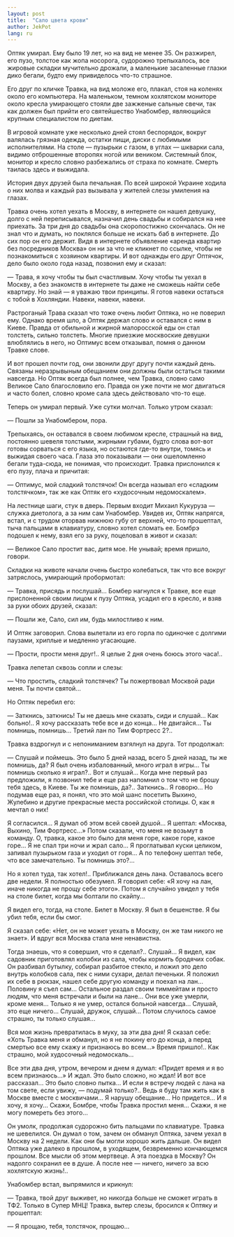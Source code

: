 ```yaml
---
layout: post
title:  "Сало цвета крови"
author: JekPot
lang: ru
---
```


Оптяк умирал. Ему было 19 лет, но на вид не менее 35. Он разжирел, его пузо, толстое как жопа носорога, судорожно трепыхалось, все жировые складки мучительно дрожали, а маленькие засаленные глазки дико бегали, будто ему привиделось что-то страшное.

Его друг по кличке Травка, на вид моложе его, плакал, стоя на коленях около его компьютера. На маленьком, темном хохлятском мониторе около кресла умирающего стояли две зажженые сальные свечи, так как должен был прийти его святейшество Унабомбер, являющийся крупным специалистом по диетам.

В игровой комнате уже несколько дней стоял беспорядок, вокруг валялась грязная одежда, остатки пищи, диски с любимыми исполнителями. На столе — пузырьки с газом, в углах — шкварки сала, видимо отброшенные второпях ногой или веником. Системный блок, монитор и кресло словно разбежались от страха по комнате. Смерть таилась здесь и выжидала.

История двух друзей была печальная. По всей широкой Украине ходила о них молва и каждый раз вызывала у жителей слезы умиления на глазах.

Травка очень хотел уехать в Москву, в интернете он нашел девушку, долго с ней переписывался, назначил день свадьбы и собирался на нее приехать. За три дня до свадьбы она скоропостижно скончалась. Он не знал что и думать, но поклялся больше не искать баб в интернете. До сих пор он его держит. Видя в интернете объявление «аренда квартир без посредников Москва» он ни за что не кликнет по ссылке, чтобы не познакомиться с хозяином квартиры. И вот однажды его друг Оптячок, дело было около года назад, позвонил ему и сказал:

— Трава, я хочу чтобы ты был счастливым. Хочу чтобы ты уехал в Москву, а без знакомств в интернете ты даже не сможешь найти себе квартиру. Но знай — я уважаю твои принципы. Я готов навеки остаться с тобой в Хохляндии. Навеки, навеки, навеки.

Растроганый Трава сказал что тоже очень любит Оптяка, но не поверил ему. Однако время шло, а Оптяк держал слово и оставался с ним в Киеве. Правда от обильной и жирной малоросской еды он стал толстеть, сильно толстеть. Многие приезжие москвоские девушки влюблялись в него, но Оптимус всем отказывал, помня о данном Травке слове.

И вот прошел почти год, они звонили друг другу почти каждый день. Связаны неразрывыным обещанием они должны были остаться такими навсегда. Но Оптяк всегда был полнее, чем Травка, словно само Великое Сало благословило его. Правда он уже почти не мог двигаться и часто болел, словно кроме сала здесь действовало что-то еще.

Теперь он умирал первый. Уже сутки молчал. Только утром сказал:

— Пошли за Унабомбером, пора.

Трепыхаясь, он оставался в своем любимом кресле, страшный на вид, постоянно шевеля толстыми, жирными губами, будто слова вот-вот готовы сорваться с его языка, но остаются где-то внутри, томясь и выжидая своего часа. Глаза это показывали — они ошеломленно бегали туда-сюда, не понимая, что происходит. Травка прислонился к его пузу, плача и причитая:

— Оптимус, мой сладкий толстячок! Он всегда называл его «сладким толстячком», так же как Оптяк его «худосочным недомоскалем».

На лестнице шаги, стук в дверь. Первым входит Михаил Кукуруза — служка диетолога, а за ним сам Унабомбер. Увидев их, Оптяк напрягся, встал, и с трудом оторвав нижнюю губу от верхней, что-то прошептал, тыча пальцами в клавиатуру, словно хотел сломать ее. Бомбрэ подошел к нему, взял его за руку, поцеловал в живот и сказал:

— Великое Сало простит вас, дитя мое. Не унывай; время пришло, говори.

Складки на животе начали очень быстро колебаться, так что все вокруг затряслось, умирающий пробормотал:

— Травка, присядь и послушай... Бомбер нагнулся к Травке, все еще прислоненной своим лицом к пузу Оптяка, усадил его в кресло, и взяв за руки обоих друзей, сказал:

— Пошли же, Сало, сил им, будь милостливо к ним.

И Оптяк заговорил. Слова вылетали из его горла по одиночке с долгими паузами, хриплые и медленно угасающие.

— Прости, прости меня друг!.. Я целые 2 дня очень боюсь этого часа!..

Травка лепетал сквозь сопли и слезы:

— Что простить, сладкий толстячек? Ты пожертвовал Москвой ради меня. Ты почти святой...

Но Оптяк перебил его:

— Заткнись, заткнись! Ты не даешь мне сказать, сиди и слушай... Как больно!.. Я хочу рассказать тебе все и до конца... Не двигайся... Ты помнишь, помнишь... Третий лан по Тим Фортресс 2?..

Травка вздрогнул и с непониманием взгялнул на друга. Тот продолжал:

— Слушай и поймешь. Это было 5 дней назад, всего 5 дней назад, ты же помнишь, да? Я был очень избалованный, много играл в игры... Ты помнишь сколько я играл?.. Вот и слушай... Когда мне первый раз предложили, я позвонил тебе и еще раз напомнил о том что не брошу тебя здесь, в Киеве. Ты же помнишь, да?.. Заткнись.. Я говорю... Но подумав еще раз, я понял, что это мой шанс посетить Выхино, Жулебино и другие прекрасные места российской столицы. О, как я мечтал о них!

Я согласился... Я думал об этом всей своей душой... Я шептал: «Москва, Выхино, Тим Фортресс...» Потом сказали, что меня не возьмут в команду. О, травка, какое это было для меня горе, какое горе, какое горе... Я не спал три ночи и жрал сало... Я проглатывал куски целиком, запивал пузырьком газа и уходил от горя... А по телефону шептал тебе, что все замечательно. Ты помнишь это?...

Но я хотел туда, так хотел!.. Приближался день лана. Оставалось всего две недели. Я полностью обезумел. Я говорил себе: «Я хочу на лан, иначе никогда не прощу себе этого». Потом я случайно увидел у тебя на столе билет, когда мы болтали по скайпу...

Я видел его, тогда, на столе. Билет в Москву. Я был в бешенстве. Я бы убил тебя, если бы смог.

Я сказал себе: «Нет, он не может уехать в Москву, он же там никого не знает». И вдруг вся Москва стала мне ненавистна.

Тогда знаешь, что я совершил, что я сделал?.. Слушай... Я видел, как садовник приготовлял колобки из сала, чтобы кормить бродячих собак. Он разбивал бутылку, собирал разбитое стекло, и ложил это дело внутрь колобков сала, пек с ними сухари, делал печеньки. Я положил их себе в рюкзак, нашел себе другую команду и поехал на лан... Половину я съел сам... Остальное раздал своим тиммейтам и просто людям, что меня встречали и были на лане... Они все уже умерли, кроме меня... Только я не умер, остался больной навсегда... Слушай, это еще ничего... Слушай, дружок, слушай... Потом случилось самое страшно, ты только слушая...

Вся моя жизнь превратилась в муку, за эти два дня! Я сказал себе: «Хоть Травка меня и обманул, но я не покину его до конца, а перед смертью все ему скажу и признаюсь во всем...» Время пришло!.. Как страшно, мой худосочный недомоскаль...

Все эти два дня, утром, вечером и днем я думал: «Придет время и я во всем признаюсь...» И ждал. Это было сложно, но ждал! И вот все рассказал... Это было словно пытка... И если я встречу людей с лана на том свете, если увижу, — подумай только?.. Ведь я буду там жить как в Москве вместе с москвичами... Я нарушу обещание... Но придется... И я хочу, я хочу... Скажи, Бомбре, чтобы Травка простил меня... Скажи, я не могу помереть без этого...

Он умолк, продолжая судорожно бить пальцами по клавиатуре. Травка не шевелился. Он думал о том, зачем он обманул Оптяка, зачем уехал в Москву на 2 недели. Как они бы могли хорошо жить дальше. Он видел Оптяка уже далеко в прошлом, в уходящем, безвременно кончающемся прошлом. Все мысли об этом мертвеце. А эта поездка в Москву? Он надолго сохранил ее в душе. А после нее — ничего, ничего за всю хохлятскую жизнь!..

Унабомбер встал, выпрямился и крикнул:

— Травка, твой друг выживет, но никогда больше не сможет играть в ТФ2. Только в Супер МНЦ! Травка, вытер слезы, бросился к Оптяку и прошептал:

— Я прощаю, тебя, толстячок, прощаю...